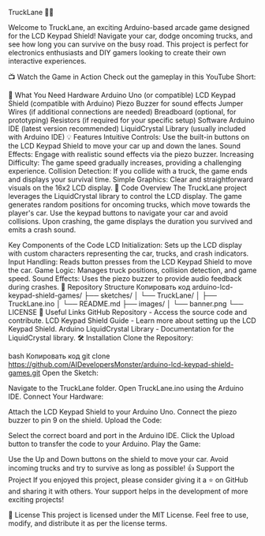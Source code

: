 TruckLane 🚗💨


Welcome to TruckLane, an exciting Arduino-based arcade game designed for the LCD Keypad Shield! Navigate your car, dodge oncoming trucks, and see how long you can survive on the busy road. This project is perfect for electronics enthusiasts and DIY gamers looking to create their own interactive experiences.

📺 Watch the Game in Action
Check out the gameplay in this YouTube Short:



🔧 What You Need
Hardware
Arduino Uno (or compatible)
LCD Keypad Shield (compatible with Arduino)
Piezo Buzzer for sound effects
Jumper Wires (if additional connections are needed)
Breadboard (optional, for prototyping)
Resistors (if required for your specific setup)
Software
Arduino IDE (latest version recommended)
LiquidCrystal Library (usually included with Arduino IDE)
💡 Features
Intuitive Controls: Use the built-in buttons on the LCD Keypad Shield to move your car up and down the lanes.
Sound Effects: Engage with realistic sound effects via the piezo buzzer.
Increasing Difficulty: The game speed gradually increases, providing a challenging experience.
Collision Detection: If you collide with a truck, the game ends and displays your survival time.
Simple Graphics: Clear and straightforward visuals on the 16x2 LCD display.
📜 Code Overview
The TruckLane project leverages the LiquidCrystal library to control the LCD display. The game generates random positions for oncoming trucks, which move towards the player's car. Use the keypad buttons to navigate your car and avoid collisions. Upon crashing, the game displays the duration you survived and emits a crash sound.

Key Components of the Code
LCD Initialization: Sets up the LCD display with custom characters representing the car, trucks, and crash indicators.
Input Handling: Reads button presses from the LCD Keypad Shield to move the car.
Game Logic: Manages truck positions, collision detection, and game speed.
Sound Effects: Uses the piezo buzzer to provide audio feedback during crashes.
📂 Repository Structure
Копировать код
arduino-lcd-keypad-shield-games/
├── sketches/
│   └── TruckLane/
│       ├── TruckLane.ino
│       └── README.md
├── images/
│   └── banner.png
└── LICENSE
🔗 Useful Links
GitHub Repository - Access the source code and contribute.
LCD Keypad Shield Guide - Learn more about setting up the LCD Keypad Shield.
Arduino LiquidCrystal Library - Documentation for the LiquidCrystal library.
🛠 Installation
Clone the Repository:

bash
Копировать код
git clone https://github.com/AIDevelopersMonster/arduino-lcd-keypad-shield-games.git
Open the Sketch:

Navigate to the TruckLane folder.
Open TruckLane.ino using the Arduino IDE.
Connect Your Hardware:

Attach the LCD Keypad Shield to your Arduino Uno.
Connect the piezo buzzer to pin 9 on the shield.
Upload the Code:

Select the correct board and port in the Arduino IDE.
Click the Upload button to transfer the code to your Arduino.
Play the Game:

Use the Up and Down buttons on the shield to move your car.
Avoid incoming trucks and try to survive as long as possible!
👍 Support the Project
If you enjoyed this project, please consider giving it a ⭐ on GitHub and sharing it with others. Your support helps in the development of more exciting projects!

📄 License
This project is licensed under the MIT License. Feel free to use, modify, and distribute it as per the license terms.
